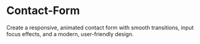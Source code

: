 # Contact-Form
Create a responsive, animated contact form with smooth transitions, input focus effects, and a modern, user-friendly design.
